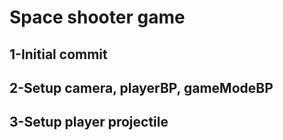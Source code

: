 # Space shooter game
## 1-Initial commit 
## 2-Setup camera, playerBP, gameModeBP
## 3-Setup player projectile